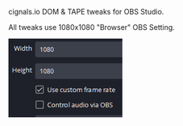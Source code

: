 cignals.io DOM & TAPE tweaks for OBS Studio.

All tweaks use 1080x1080 "Browser" OBS Setting.

![width-height](/media/width-height.png)



